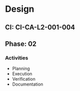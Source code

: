 # Design

## CI: CI-CA-L2-001-004
## Phase: 02

### Activities
- Planning
- Execution
- Verification
- Documentation
